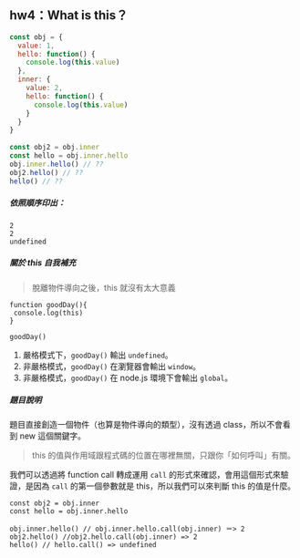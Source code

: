 ## hw4：What is this？

```js
const obj = {
  value: 1,
  hello: function() {
    console.log(this.value)
  },
  inner: {
    value: 2,
    hello: function() {
      console.log(this.value)
    }
  }
}
  
const obj2 = obj.inner
const hello = obj.inner.hello
obj.inner.hello() // ??
obj2.hello() // ??
hello() // ??
```
##### 依照順序印出：

```
2
2
undefined
```

##### 關於 this 自我補充
> 脫離物件導向之後，this 就沒有太大意義 

 ```
function goodDay(){
  console.log(this)
}
  
goodDay()
 ```
1. 嚴格模式下，`goodDay()` 輸出 `undefined`。
2. 非嚴格模式，`goodDay()` 在瀏覽器會輸出 `window`。
3. 非嚴格模式，`goodDay()` 在 node.js 環境下會輸出 `global`。

##### 題目說明
題目直接創造一個物件（也算是物件導向的類型），沒有透過 class，所以不會看到 new 這個關鍵字。

>this 的值與作用域跟程式碼的位置在哪裡無關，只跟你「如何呼叫」有關。

我們可以透過將 function call 轉成運用 `call` 的形式來確認，會用這個形式來驗證，是因為 `call` 的第一個參數就是 this，所以我們可以來判斷 this 的值是什麼。

```
const obj2 = obj.inner
const hello = obj.inner.hello

obj.inner.hello() // obj.inner.hello.call(obj.inner) ＝> 2
obj2.hello() //obj2.hello.call(obj.inner) => 2
hello() // hello.call() => undefined
```

